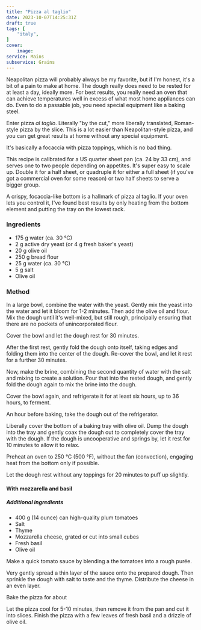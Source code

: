 ```yaml
---
title: "Pizza al taglio"
date: 2023-10-07T14:25:31Z
draft: true
tags: [
    "italy",
]
cover:
    image: 
service: Mains
subservice: Grains
---
```


Neapolitan pizza will probably always be my favorite, but if I'm honest, it's a bit of a pain to make at home. The dough really does need to be rested for at least a day, ideally more. For best results, you really need an oven that can achieve temperatures well in excess of what most home appliances can do. Even to do a passable job, you need special equipment like a baking steel.

Enter pizza _al taglio_. Literally "by the cut," more liberally translated, Roman-style pizza by the slice. This is a lot easier than Neapolitan-style pizza, and you can get great results at home without any special equipment.

It's basically a focaccia with pizza toppings, which is no bad thing.

This recipe is calibrated for a US quarter sheet pan (ca. 24 by 33 cm), and serves one to two people depending on appetites. It's super easy to scale up. Double it for a half sheet, or quadruple it for either a full sheet (if you've got a commercial oven for some reason) or two half sheets to serve a bigger group.

A crispy, focaccia-like bottom is a hallmark of pizza al taglio. If your oven lets you control it, I've found best results by only heating from the bottom element and putting the tray on the lowest rack.

### Ingredients

* 175 g water (ca. 30 °C)
* 2 g active dry yeast (or 4 g fresh baker's yeast)
* 20 g olive oil
* 250 g bread flour
* 25 g water (ca. 30 °C)
* 5 g salt
* Olive oil

### Method

In a large bowl, combine the water with the yeast. Gently mix the yeast into the water and let it bloom for 1-2 minutes. Then add the olive oil and flour. Mix the dough until it's well-mixed, but still rough, principally ensuring that there are no pockets of unincorporated flour.

Cover the bowl and let the dough rest for 30 minutes.

After the first rest, gently fold the dough onto itself, taking edges and folding them into the center of the dough. Re-cover the bowl, and let it rest for a further 30 minutes.

Now, make the brine, combining the second quantity of water with the salt and mixing to create a solution. Pour that into the rested dough, and gently fold the dough again to mix the brine into the dough.

Cover the bowl again, and refrigerate it for at least six hours, up to 36 hours, to ferment.

An hour before baking, take the dough out of the refrigerator.

Liberally cover the bottom of a baking tray with olive oil. Dump the dough into the tray and gently coax the dough out to completely cover the tray with the dough. If the dough is uncooperative and springs by, let it rest for 10 minutes to allow it to relax.

Preheat an oven to 250 °C (500 °F), without the fan (convection), engaging heat from the bottom only if possible.

Let the dough rest without any toppings for 20 minutes to puff up slightly.

#### With mozzarella and basil

##### Additional ingredients

* 400 g (14 ounce) can high-quality plum tomatoes
* Salt
* Thyme
* Mozzarella cheese, grated or cut into small cubes
* Fresh basil
* Olive oil

Make a quick tomato sauce by blending a the tomatoes into a rough purée.

Very gently spread a thin layer of the sauce onto the prepared dough. Then sprinkle the dough with salt to taste and the thyme. Distribute the cheese in an even layer.

Bake the pizza for about 

Let the pizza cool for 5-10 minutes, then remove it from the pan and cut it into slices. Finish the pizza with a few leaves of fresh basil and a drizzle of olive oil.